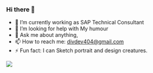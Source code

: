 ### Hi there 👋

- 🔭 I’m currently working as SAP Technical Consultant
- 🤔 I’m looking for help with My humour
- 💬 Ask me about anything, 
- 📫 How to reach me: divdev404@gmail.com
- ⚡ Fun fact: I can Sketch portrait and design creatures.

<img src="https://github-readme-stats.vercel.app/api?username=divScorp&&show_icons=true&title_color=ffffff&icon_color=bb2acf&text_color=daf7dc&bg_color=151515"/> 
